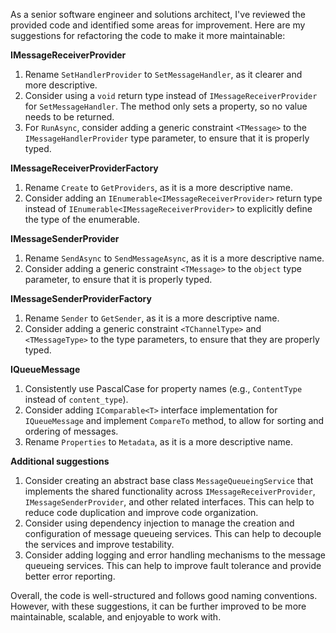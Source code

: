 As a senior software engineer and solutions architect, I've reviewed the provided code and identified some areas for improvement. Here are my suggestions for refactoring the code to make it more maintainable:

**IMessageReceiverProvider**

1. Rename `SetHandlerProvider` to `SetMessageHandler`, as it clearer and more descriptive.
2. Consider using a `void` return type instead of `IMessageReceiverProvider` for `SetMessageHandler`. The method only sets a property, so no value needs to be returned.
3. For `RunAsync`, consider adding a generic constraint `<TMessage>` to the `IMessageHandlerProvider` type parameter, to ensure that it is properly typed.

**IMessageReceiverProviderFactory**

1. Rename `Create` to `GetProviders`, as it is a more descriptive name.
2. Consider adding an `IEnumerable<IMessageReceiverProvider>` return type instead of `IEnumerable<IMessageReceiverProvider>` to explicitly define the type of the enumerable.

**IMessageSenderProvider**

1. Rename `SendAsync` to `SendMessageAsync`, as it is a more descriptive name.
2. Consider adding a generic constraint `<TMessage>` to the `object` type parameter, to ensure that it is properly typed.

**IMessageSenderProviderFactory**

1. Rename `Sender` to `GetSender`, as it is a more descriptive name.
2. Consider adding a generic constraint `<TChannelType>` and `<TMessageType>` to the type parameters, to ensure that they are properly typed.

**IQueueMessage**

1. Consistently use PascalCase for property names (e.g., `ContentType` instead of `content_type`).
2. Consider adding `IComparable<T>` interface implementation for `IQueueMessage` and implement `CompareTo` method, to allow for sorting and ordering of messages.
3. Rename `Properties` to `Metadata`, as it is a more descriptive name.

**Additional suggestions**

1. Consider creating an abstract base class `MessageQueueingService` that implements the shared functionality across `IMessageReceiverProvider`, `IMessageSenderProvider`, and other related interfaces. This can help to reduce code duplication and improve code organization.
2. Consider using dependency injection to manage the creation and configuration of message queueing services. This can help to decouple the services and improve testability.
3. Consider adding logging and error handling mechanisms to the message queueing services. This can help to improve fault tolerance and provide better error reporting.

Overall, the code is well-structured and follows good naming conventions. However, with these suggestions, it can be further improved to be more maintainable, scalable, and enjoyable to work with.